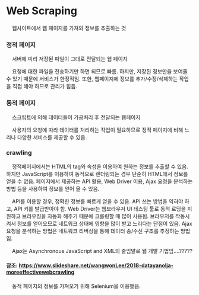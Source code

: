 # Web Scraping

<p>&nbsp;&nbsp;&nbsp;&nbsp;웹사이트에서 웹 페이지를 가져와 정보를 추출하는 것</p>

### 정적 페이지
<p>&nbsp;&nbsp;&nbsp;&nbsp;서버에 미리 저장된 파일이 그대로 전달되는 웹 페이지</p>
<p>&nbsp;&nbsp;&nbsp;&nbsp;요청에 대한 파일을 전송하기만 하면 되므로 빠름.
하지만, 저장된 정보만을 보여줄 수 있기 때문에 서비스가 한정적임. 또한, 웹페이지에 정보를 추가/수정/삭제하는 작업을 직접 해야 하므로 관리가 힘듬.</p>

### 동적 페이지
<p>&nbsp;&nbsp;&nbsp;&nbsp;스크립트에 의해 데이터들이 가공처리 후 전달되는 웹페이지</p>
<p>&nbsp;&nbsp;&nbsp;&nbsp;사용자의 요청에 따라 데이터를 처리하는 작업이 필요하므로 정적 페이지에 비해 느리나 다양한 서비스를 제공할 수 있음.</p>

### crawling
<p>&nbsp;&nbsp;&nbsp;&nbsp;정적페이지에서는 HTML의 tag와 속성을 이용하여 원하는 정보를 추출할 수 있음. 하지만 JavaScript를 이용하여 동적으로 
렌더링되는 경우 단순히 HTML에서 정보를 얻을 수 없음. 페이지에서 제공하는 API 활용, Web Driver 이용, 
Ajax 요청을 분석하는 방법 등을 사용하여 정보를 얻어 올 수 있음.</p>
<p>&nbsp;&nbsp;&nbsp;&nbsp;API를 이용할 경우, 정확한 정보를 빠르게 얻을 수 있음. API 쓰는 방법을 익혀야 하고, API 키를 발급받아야 함.
Web Driver는 웹브라우저 UI 테스팅 툴로 동적 로딩을 지원하고 브라우징을 자동화 해주기 때문에 크롤링할 때 많이 사용됨. 브라우저를 작동시켜서
정보를 얻어오므로 네트워크 상태에 영향을 많이 받고 느리다는 단점이 있음. Ajax 요청을 분석하는 방법은 네트워크 리버싱을 통해 
데이터 송/수신 구조를 추정하는 방법임. </p>
<p>&nbsp;&nbsp;&nbsp;&nbsp;Ajax는 Asynchronous JavaScript and XML의 줄임말로 웹 개발 기법임....?????</p>

#### 참조: https://www.slideshare.net/wangwonLee/2018-datayanolja-moreeffectivewebcrawling

<p>&nbsp;&nbsp;&nbsp;&nbsp;동적 페이지의 정보를 가져오기 위해 Selenium을 이용했음.</p>
